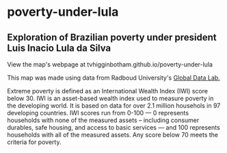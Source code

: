 # poverty-under-lula
## Exploration of Brazilian poverty under president Luis Inacio Lula da Silva

View the map's webpage at tvhigginbotham.github.io/poverty-under-lula

This map was made using data from Radboud University's <a class="link" href="globaldatalab.org">Global Data Lab.</a>

Extreme poverty is defined as an International Wealth Index (IWI) score below 30. IWI is an asset-based wealth index used to measure poverty in the developing world. It is based on data for over 2.1 million househols in 97 developing countries. IWI scores run from 0-100 — 0 represents households with none of the measured assets – including consumer durables, safe housing, and access to basic services — and 100 represents households with all of the measured assets. Any score below 70 meets the criteria for poverty.
